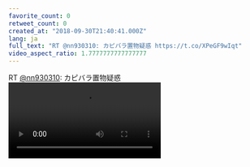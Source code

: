 ```yaml
---
favorite_count: 0
retweet_count: 0
created_at: "2018-09-30T21:40:41.000Z"
lang: ja
full_text: "RT @nn930310: カピバラ置物疑惑 https://t.co/XPeGF9wIqt"
video_aspect_ratio: 1.7777777777777777
---
```


RT [@nn930310](https://twitter.com/nn930310): カピバラ置物疑惑
![Embedded Video](https://twitter-media-coderbyheart.s3.eu-north-1.amazonaws.com/1046515200562790401-8jYkU8WVMFaSWKbu.mp4)
